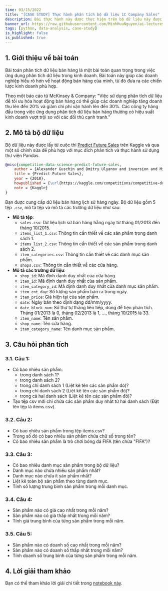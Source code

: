 ```yaml
---
time: 03/15/2022
title: "[CASE STUDY] Thực hành phân tích bộ dữ liệu 1C Company Sales"
description: Bài thực hành này được thực hiện trên bộ dữ liệu này được lấy từ cuộc thi Predict Future Sales trên Kaggle và qua một số chỉnh sửa để phù hợp với mục đích phân tích và thực hành sử dụng thư viện Pandas.
banner_url: https://raw.githubusercontent.com/MinhHuuNguyen/ai-lectures/refs/heads/master/2_data_analysis_with_python/images/2-pandas/banner.png
tags: [python, data-analysis, case-study]
is_highlight: false
is_published: true
---
```


## 1. Giới thiệu về bài toán

Bài toán phân tích dữ liệu bán hàng là một bài toán quan trọng trong việc ứng dụng phân tích dữ liệu trong kinh doanh.
Bài toán này giúp các doanh nghiệp hiểu rõ hơn về hoạt động bán hàng của mình, từ đó đưa ra các chiến lược kinh doanh phù hợp.

Theo một báo cáo từ McKinsey & Company:
"Việc sử dụng phân tích dữ liệu để tối ưu hóa hoạt động bán hàng có thể giúp các doanh nghiệp tăng doanh thu lên đến 20% và giảm chi phí vận hành lên đến 30%. Các công ty hàng đầu trong việc ứng dụng phân tích dữ liệu bán hàng thường có hiệu suất kinh doanh vượt trội so với các đối thủ cạnh tranh."

## 2. Mô tả bộ dữ liệu

Bộ dữ liệu này được lấy từ cuộc thi [Predict Future Sales](https://www.kaggle.com/competitions/competitive-data-science-predict-future-sales/data) trên Kaggle và qua một số chỉnh sửa để phù hợp với mục đích phân tích và thực hành sử dụng thư viện Pandas.

```bibtex
@misc{competitive-data-science-predict-future-sales,
    author = {Alexander Guschin and Dmitry Ulyanov and inversion and Mikhail Trofimov and utility and Μαριος Μιχαηλιδης KazAnova},
    title = {Predict Future Sales},
    year = {2018},
    howpublished = {\url{https://kaggle.com/competitions/competitive-data-science-predict-future-sales}},
    note = {Kaggle}
}
```

Bạn được cung cấp dữ liệu bán hàng lịch sử hàng ngày. Bộ dữ liệu gồm 5 tệp `.csv`, mô tả tệp và mô tả các trường dữ liệu như sau:
- **Mô tả tệp**:
    - `sales.csv`: Dữ liệu lịch sử bán hàng hằng ngày từ tháng 01/2013 đến tháng 10/2015.
    - `items_list_1.csv`: Thông tin cần thiết về các sản phẩm trong danh sách 1.
    - `items_list_2.csv`: Thông tin cần thiết về các sản phẩm trong danh sách 2.
    - `item_categories.csv`: Thông tin cần thiết về các danh mục sản phẩm.
    - `shops.csv`: Thông tin cần thiết về các cửa hàng.
- **Mô tả các trường dữ liệu**:
    - `shop_id`: Mã định danh duy nhất của cửa hàng.
    - `item_id`: Mã định danh duy nhất của sản phẩm.
    - `item_category_id`: Mã định danh duy nhất của danh mục sản phẩm.
    - `item_cnt_day`: Số lượng sản phẩm bán ra trong ngày.
    - `item_price`: Giá hiện tại của sản phẩm.
    - `date`: Ngày bán theo định dạng dd/mm/yyyy.
    - `date_block_num`: Số thứ tự tháng liên tiếp, dùng để tiện phân tích. Tháng 01/2013 là 0, tháng 02/2013 là 1, ..., tháng 10/2015 là 33.
    - `item_name`: Tên sản phẩm.
    - `shop_name`: Tên cửa hàng.
    - `item_category_name`: Tên danh mục sản phẩm.

## 3. Câu hỏi phân tích

### 3.1. Câu 1:

- Có bao nhiêu sản phẩm:
    - trong danh sách 1?
    - trong danh sách 2?
    - trong chỉ danh sách 1 (Liệt kê tên các sản phẩm đó)?
    - trong chỉ danh sách 2 (Liệt kê tên các sản phẩm đó)?
    - trong cả hai danh sách (Liệt kê tên các sản phẩm đó)?
- Tạo tệp csv mới chỉ chứa các sản phẩm duy nhất từ hai danh sách (Đặt tên tệp là items.csv).

### 3.2. Câu 2:

- Có bao nhiêu sản phẩm trong tệp items.csv?
- Trong số đó có bao nhiêu sản phẩm chứa chữ số trong tên?
- Có bao nhiêu sản phẩm là trò chơi bóng đá FIFA (tên chứa "FIFA")?

### 3.3. Câu 3:

- Có bao nhiêu danh mục sản phẩm trong bộ dữ liệu?
- Danh mục nào chứa nhiều sản phẩm nhất?
- Danh mục nào chứa ít sản phẩm nhất?
- Liệt kê toàn bộ sản phẩm theo từng danh mục.
- Tính số lượng trung bình sản phẩm trong mỗi danh mục.

### 3.4. Câu 4:

- Sản phẩm nào có giá cao nhất trong mỗi năm?
- Sản phẩm nào có giá thấp nhất trong mỗi năm?
- Tính giá trung bình của từng sản phẩm trong mỗi năm.

### 3.5. Câu 5:

- Sản phẩm nào có doanh số cao nhất trong mỗi năm?
- Sản phẩm nào có doanh số thấp nhất trong mỗi năm?
- Tính doanh số trung bình của từng sản phẩm trong mỗi năm.

## 4. Lời giải tham khảo

Bạn có thể tham khảo lời giải chi tiết trong [notebook này](https://github.com/MinhHuuNguyen/ai-lectures/blob/master/2_data_analysis_with_python/notebook/5-case-study-sales/sales.ipynb).
